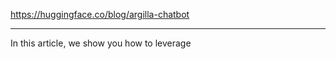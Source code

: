 https://huggingface.co/blog/argilla-chatbot

----

In this article, we show you how to leverage






















